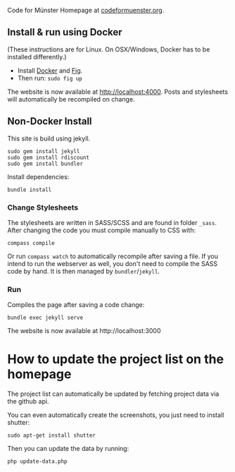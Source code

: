 Code for Münster Homepage at [codeformuenster.org](http://www.codeformuenster.org).

## Install & run using Docker

(These instructions are for Linux. On OSX/Windows, Docker has to be installed
differently.)

* Install [Docker](https://docs.docker.com/installation/#installation) and [Fig](http://www.fig.sh/).
* Then run: `sudo fig up`

The website is now available at [http://localhost:4000](http://localhost:4000). Posts and stylesheets will automatically be recompiled on change.

## Non-Docker Install

This site is build using jekyll.

    sudo gem install jekyll
    sudo gem install rdiscount
    sudo gem install bundler

Install dependencies:

    bundle install

### Change Stylesheets

The stylesheets are written in SASS/SCSS and are found in folder `_sass`. After changing the code you must compile manually to CSS with:

    compass compile

Or run `compass watch` to automatically recompile after saving a file. If you intend to run the webserver as well, you don't need to compile the SASS code by hand. It is then managed by `bundler`/`jekyll`.


### Run

Compiles the page after saving a code change:

    bundle exec jekyll serve

The website is now available at http://localhost:3000


# How to update the project list on the homepage

The project list can automatically be updated by fetching project data via the github api.

You can even automatically create the screenshots, you just need to install shutter:

    sudo apt-get install shutter

Then you can update the data by running:

    php update-data.php
